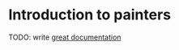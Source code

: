 # Introduction to painters

TODO: write [great documentation](http://jacobian.org/writing/what-to-write/)
